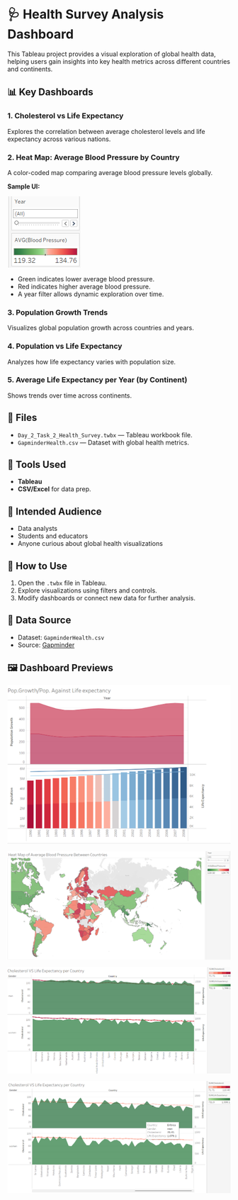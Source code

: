# 🩺 Health Survey Analysis Dashboard

This Tableau project provides a visual exploration of global health data, helping users gain insights into key health metrics across different countries and continents.

## 📊 Key Dashboards

### 1. Cholesterol vs Life Expectancy  
Explores the correlation between average cholesterol levels and life expectancy across various nations.

### 2. Heat Map: Average Blood Pressure by Country  
A color-coded map comparing average blood pressure levels globally.

**Sample UI:**

![Blood Pressure Filter](https://github.com/YusafM/Tableau-Gapminder-Health-Survey/blob/main/Screenshot%202025-06-03%20140112.png)

- Green indicates lower average blood pressure.
- Red indicates higher average blood pressure.
- A year filter allows dynamic exploration over time.

### 3. Population Growth Trends  
Visualizes global population growth across countries and years.

### 4. Population vs Life Expectancy  
Analyzes how life expectancy varies with population size.

### 5. Average Life Expectancy per Year (by Continent)  
Shows trends over time across continents.

## 📁 Files

- `Day_2_Task_2_Health_Survey.twbx` — Tableau workbook file.
- `GapminderHealth.csv` — Dataset with global health metrics.

## 🧰 Tools Used

- **Tableau**
- **CSV/Excel** for data prep.

## 👥 Intended Audience

- Data analysts
- Students and educators
- Anyone curious about global health visualizations

## 📌 How to Use

1. Open the `.twbx` file in Tableau.
2. Explore visualizations using filters and controls.
3. Modify dashboards or connect new data for further analysis.

## 📄 Data Source

- Dataset: `GapminderHealth.csv`
- Source: [Gapminder](https://www.gapminder.org/data/)

## 🖼️ Dashboard Previews

![image](https://github.com/YusafM/Tableau-Gapminder-Health-Survey/blob/main/Screenshot%202025-06-03%20144559.png)

![image](https://github.com/YusafM/Tableau-Gapminder-Health-Survey/blob/main/Screenshot%202025-06-03%20144700.png)

![image](https://github.com/YusafM/Tableau-Gapminder-Health-Survey/blob/main/Screenshot%202025-06-03%20144824.png)

![image](https://github.com/YusafM/Tableau-Gapminder-Health-Survey/blob/main/Screenshot%202025-06-03%20144904.png)
